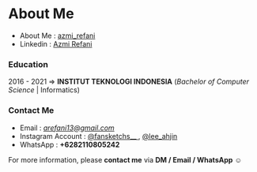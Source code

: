 # About Me
- About Me : [azmi_refani](https://about.me/azmi_refani)
- Linkedin : [Azmi Refani](https://www.linkedin.com/in/azmi-refani-223482207/)

### Education
2016 - 2021 => **INSTITUT TEKNOLOGI INDONESIA** 
(*Bachelor of Computer Science* | Informatics)

### Contact Me
- Email : *arefani13@gmail.com*
- Instagram Account : [@fansketchs__ ](https://www.instagram.com/fansketchs__/), [@lee_ahjin](https://www.instagram.com/lee_ahjin/)
- WhatsApp : **+6282110805242**

For more information, please **contact me** via **DM / Email / WhatsApp** ☺️